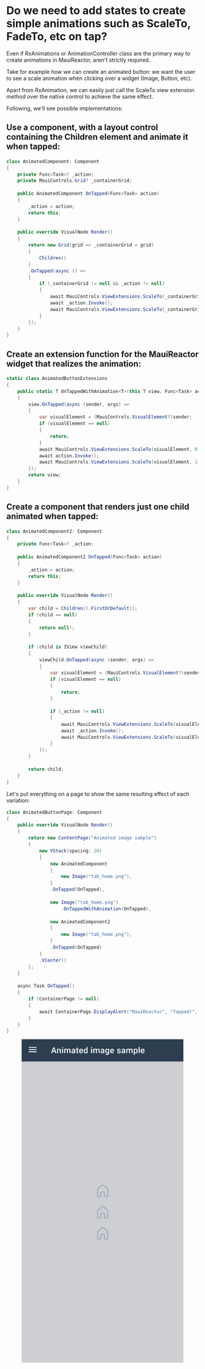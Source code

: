 # Do we need to add states to create simple animations such as ScaleTo, FadeTo, etc on tap?

Even if RxAnimations or AnimationController class are the primary way to create animations in MauiReactor, aren't strictly required.

Take for example how we can create an animated button: we want the user to see a scale animation when clicking over a widget (Image, Button, etc).

Apart from RxAnimation, we can easily just call the ScaleTo view extension method over the native control to achieve the same effect.

Following, we'll see possible implementations:

## Use a component, with a layout control containing the Children element and animate it when tapped:

```csharp
class AnimatedComponent: Component
{
    private Func<Task>? _action;
    private MauiControls.Grid? _containerGrid;

    public AnimatedComponent OnTapped(Func<Task> action)
    {
        _action = action;
        return this;
    }

    public override VisualNode Render()
    {
        return new Grid(grid => _containerGrid = grid)
        {
            Children()
        }
        .OnTapped(async () =>
        {
            if (_containerGrid != null && _action != null)
            {
                await MauiControls.ViewExtensions.ScaleTo(_containerGrid, 0.7);
                await _action.Invoke();
                await MauiControls.ViewExtensions.ScaleTo(_containerGrid, 1.0);
            }
        });
    }
}
```

## Create an extension function for the MauiReactor widget that realizes the animation:

```csharp
static class AnimatedButtonExtensions
{
    public static T OnTappedWithAnimation<T>(this T view, Func<Task> action) where T : IView
    {
        view.OnTapped(async (sender, args) =>
        {
            var visualElement = (MauiControls.VisualElement?)sender;
            if (visualElement == null)
            {
                return;
            }
            await MauiControls.ViewExtensions.ScaleTo(visualElement, 0.7);
            await action.Invoke();
            await MauiControls.ViewExtensions.ScaleTo(visualElement, 1.0);
        });
        return view; 
    }
}
```

## Create a component that renders just one child animated when tapped:

```csharp
class AnimatedComponent2: Component
{
    private Func<Task>? _action;

    public AnimatedComponent2 OnTapped(Func<Task> action)
    {
        _action = action;
        return this;
    }

    public override VisualNode Render()
    {
        var child = Children().FirstOrDefault();
        if (child == null)
        {
            return null!;
        }

        if (child is IView viewChild)
        {
            viewChild.OnTapped(async (sender, args) =>
            {
                var visualElement = (MauiControls.VisualElement?)sender;
                if (visualElement == null)
                {
                    return;
                }

                if (_action != null)
                {
                    await MauiControls.ViewExtensions.ScaleTo(visualElement, 0.7);
                    await _action.Invoke();
                    await MauiControls.ViewExtensions.ScaleTo(visualElement, 1.0);
                }
            });
        }

        return child;
    }
}
```

Let's put everything on a page to show the same resulting effect of each variation:

```csharp
class AnimatedButtonPage: Component
{
    public override VisualNode Render()
    {
        return new ContentPage("Animated image sample")
        {
            new VStack(spacing: 20)
            {
                new AnimatedComponent
                {
                    new Image("tab_home.png"),
                }
                .OnTapped(OnTapped),

                new Image("tab_home.png")
                    .OnTappedWithAnimation(OnTapped),

                new AnimatedComponent2
                {
                    new Image("tab_home.png"),
                }
                .OnTapped(OnTapped)
            }
            .VCenter()
        };
    }

    async Task OnTapped()
    {
        if (ContainerPage != null)
        {
            await ContainerPage.DisplayAlert("MauiReactor", "Tapped!", "OK");
        }
    }
}

```

<figure><img src="../.gitbook/assets/AnimatedButtonSample.gif" alt=""><figcaption></figcaption></figure>
